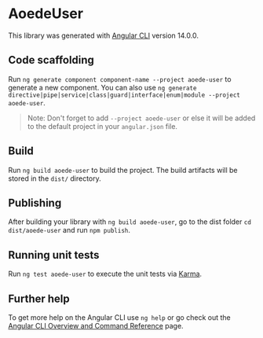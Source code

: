 # AoedeUser

This library was generated with [Angular CLI](https://github.com/angular/angular-cli) version 14.0.0.

## Code scaffolding

Run `ng generate component component-name --project aoede-user` to generate a new component. You can also use `ng generate directive|pipe|service|class|guard|interface|enum|module --project aoede-user`.
> Note: Don't forget to add `--project aoede-user` or else it will be added to the default project in your `angular.json` file. 

## Build

Run `ng build aoede-user` to build the project. The build artifacts will be stored in the `dist/` directory.

## Publishing

After building your library with `ng build aoede-user`, go to the dist folder `cd dist/aoede-user` and run `npm publish`.

## Running unit tests

Run `ng test aoede-user` to execute the unit tests via [Karma](https://karma-runner.github.io).

## Further help

To get more help on the Angular CLI use `ng help` or go check out the [Angular CLI Overview and Command Reference](https://angular.io/cli) page.
